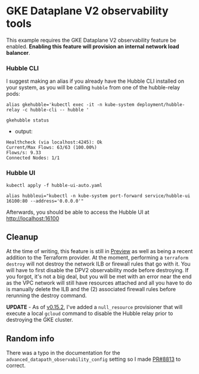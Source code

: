 # GKE Dataplane V2 observability tools
This example requires the GKE Dataplane V2 observability feature be enabled. **Enabling this feature will provision an internal network load balancer**.


### Hubble CLI
I suggest making an alias if you already have the Hubble CLI installed on your system, as you will be calling `hubble` from one of the hubble-relay pods:

```console
alias gkehubble='kubectl exec -it -n kube-system deployment/hubble-relay -c hubble-cli -- hubble '

gkehubble status
```

- output:
```
Healthcheck (via localhost:4245): Ok
Current/Max Flows: 63/63 (100.00%)
Flows/s: 9.33
Connected Nodes: 1/1
```


### Hubble UI
```console
kubectl apply -f hubble-ui-auto.yaml
```

```console
alias hubbleui="kubectl -n kube-system port-forward service/hubble-ui 16100:80 --address='0.0.0.0'"
```

Afterwards, you should be able to access the Hubble UI at [http://localhost:16100](http://localhost:16100)


## Cleanup
At the time of writing, this feature is still in [Preview](https://cloud.google.com/products#product-launch-stages) as well as being a recent addition to the Terraform provider.  At the moment, performing a `terraform destroy` will not destroy the network ILB or firewall rules that go with it.  You will have to first disable the DPV2 observability mode before destroying.  If you forgot, it's not a big deal, but you will be met with an error near the end as the VPC network will still have resources attached and all you have to do is manually delete the ILB and the (2) associated firewall rules before rerunning the destroy command.

**UPDATE** - As of [v0.15.2](https://github.com/Neutrollized/free-tier-gke/blob/master/CHANGELOG.md#0152---2023-11-06), I've added a `null_resource` provisioner that will execute a local `gcloud` command to disable the Hubble relay prior to destroying the GKE cluster.

## Random info
There was a typo in the documentation for the `advanced_datapath_observability_config` setting so I made [PR#8813](https://github.com/GoogleCloudPlatform/magic-modules/pull/8813) to correct.
